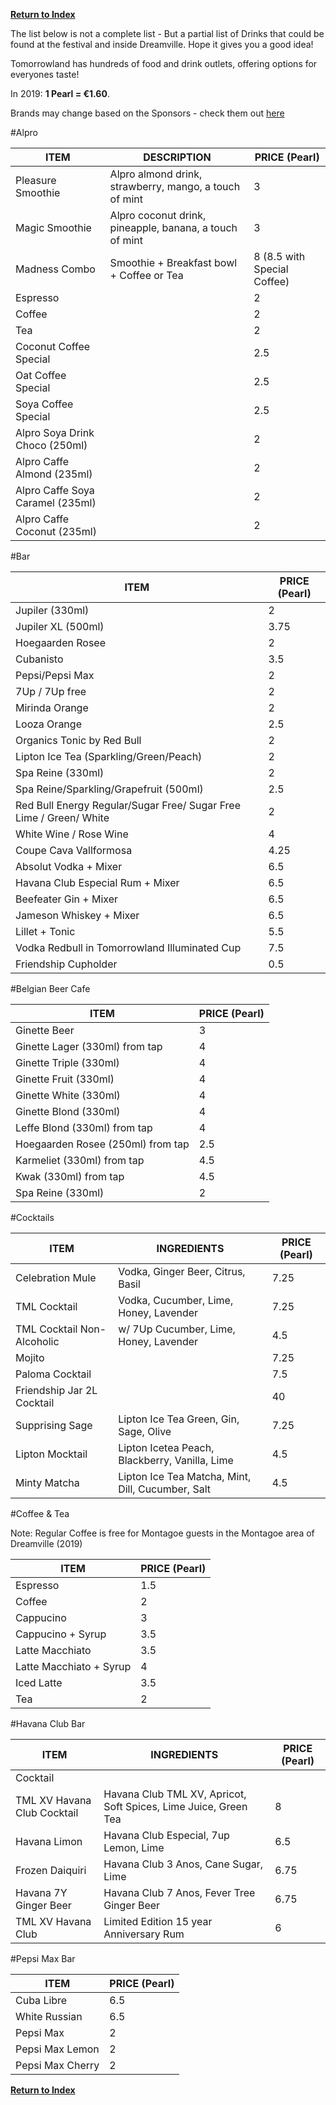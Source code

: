 [**Return to Index**](https://www.reddit.com/r/Tomorrowland/wiki/index)

The list below is not a complete list - But a partial list of Drinks that could be found at the festival and inside Dreamville. Hope it gives you a good idea!

Tomorrowland has hundreds of food and drink outlets, offering options for everyones taste!

In 2019: **1 Pearl = €1.60**. 

Brands may change based on the Sponsors - check them out [here](https://www.reddit.com/r/Tomorrowland/wiki/information/sponsors)

#Alpro

| ITEM                             | DESCRIPTION                                             | PRICE (Pearl)               |
|----------------------------------|---------------------------------------------------------|-----------------------------|
| Pleasure Smoothie                | Alpro almond drink, strawberry, mango, a touch of mint  | 3                           |
| Magic Smoothie                   | Alpro coconut drink, pineapple, banana, a touch of mint | 3                           |
| Madness Combo                    | Smoothie + Breakfast bowl + Coffee or Tea               | 8 (8.5 with Special Coffee) |
| Espresso                         |                                                         | 2                           |
| Coffee                           |                                                         | 2                           |
| Tea                              |                                                         | 2                           |
| Coconut Coffee Special           |                                                         | 2.5                         |
| Oat Coffee Special               |                                                         | 2.5                         |
| Soya Coffee Special              |                                                         | 2.5                         |
| Alpro Soya Drink Choco (250ml)   |                                                         | 2                           |
| Alpro Caffe Almond (235ml)       |                                                         | 2                           |
| Alpro Caffe Soya Caramel (235ml) |                                                         | 2                           |
| Alpro Caffe Coconut (235ml)      |                                                         | 2                           |

#Bar

| ITEM                                                               | PRICE (Pearl) |
|--------------------------------------------------------------------|---------------|
| Jupiler (330ml)                                                    | 2             |
| Jupiler XL (500ml)                                                 | 3.75          |
| Hoegaarden Rosee                                                   | 2             |
| Cubanisto                                                          | 3.5           |
| Pepsi/Pepsi Max                                                    | 2             |
| 7Up / 7Up free                                                     | 2             |
| Mirinda Orange                                                     | 2             |
| Looza Orange                                                       | 2.5           |
| Organics Tonic by Red Bull                                         | 2             |
| Lipton Ice Tea (Sparkling/Green/Peach)                             | 2             |
| Spa Reine (330ml)                                                  | 2             |
| Spa Reine/Sparkling/Grapefruit (500ml)                             | 2.5           |
| Red Bull Energy Regular/Sugar Free/ Sugar Free Lime / Green/ White | 2             |
| White Wine / Rose Wine                                             | 4             |
| Coupe Cava Vallformosa                                             | 4.25          |
| Absolut Vodka + Mixer                                              | 6.5           |
| Havana Club Especial Rum + Mixer                                   | 6.5           |
| Beefeater Gin + Mixer                                              | 6.5           |
| Jameson Whiskey + Mixer                                            | 6.5           |
| Lillet + Tonic                                                     | 5.5           |
| Vodka Redbull in Tomorrowland Illuminated Cup                      | 7.5           |
| Friendship Cupholder                                               | 0.5           |

#Belgian Beer Cafe

| ITEM                              | PRICE (Pearl) |
|-----------------------------------|---------------|
| Ginette Beer                      | 3             |
| Ginette Lager (330ml) from tap    | 4             |
| Ginette Triple (330ml)            | 4             |
| Ginette Fruit (330ml)             | 4             |
| Ginette White (330ml)             | 4             |
| Ginette Blond (330ml)             | 4             |
| Leffe Blond (330ml) from tap      | 4             |
| Hoegaarden Rosee (250ml) from tap | 2.5           |
| Karmeliet (330ml) from tap        | 4.5           |
| Kwak (330ml) from tap             | 4.5           |
| Spa Reine (330ml)                 | 2             |

#Cocktails

| ITEM                        | INGREDIENTS                                       | PRICE (Pearl) |
|-----------------------------|---------------------------------------------------|---------------|
| Celebration Mule            |  Vodka, Ginger Beer, Citrus, Basil                | 7.25          |
| TML Cocktail                | Vodka, Cucumber, Lime, Honey, Lavender            | 7.25          |
| TML Cocktail Non-Alcoholic  | w/ 7Up Cucumber, Lime, Honey, Lavender            | 4.5           |
| Mojito                      |                                                   | 7.25          |
| Paloma Cocktail             |                                                   | 7.5           |
| Friendship Jar 2L Cocktail  |                                                   | 40            |
| Supprising Sage             | Lipton Ice Tea Green, Gin, Sage, Olive            | 7.25          |
| Lipton Mocktail             | Lipton Icetea Peach, Blackberry, Vanilla, Lime    | 4.5           |
| Minty Matcha                | Lipton Ice Tea Matcha, Mint, Dill, Cucumber, Salt | 4.5           |

#Coffee & Tea 

Note: Regular Coffee is free for Montagoe guests in the Montagoe area of Dreamville (2019)

| ITEM                    | PRICE (Pearl) |
|-------------------------|---------------|
| Espresso                | 1.5           |
| Coffee                  | 2             |
| Cappucino               | 3             |
| Cappucino + Syrup       | 3.5           |
| Latte Macchiato         | 3.5           |
| Latte Macchiato + Syrup | 4             |
| Iced Latte              | 3.5           |
| Tea                     | 2             |

#Havana Club Bar

| ITEM                        | INGREDIENTS                                                     | PRICE (Pearl) |
|-----------------------------|-----------------------------------------------------------------|---------------|
| Cocktail                    |                                                                 |               |
| TML XV Havana Club Cocktail | Havana Club TML XV, Apricot, Soft Spices, Lime Juice, Green Tea | 8             |
| Havana Limon                | Havana Club Especial, 7up Lemon, Lime                           | 6.5           |
| Frozen Daiquiri             | Havana Club 3 Anos, Cane Sugar, Lime                            | 6.75          |
| Havana 7Y Ginger Beer       | Havana Club 7 Anos, Fever Tree Ginger Beer                      | 6.75          |
| TML XV Havana Club          | Limited Edition 15 year Anniversary Rum                         | 6             |

#Pepsi Max Bar

| ITEM             | PRICE (Pearl) |
|------------------|---------------|
| Cuba Libre       | 6.5           |
| White Russian    | 6.5           |
| Pepsi Max        | 2             |
| Pepsi Max Lemon  | 2             |
| Pepsi Max Cherry | 2             |

[**Return to Index**](https://www.reddit.com/r/Tomorrowland/wiki/index)